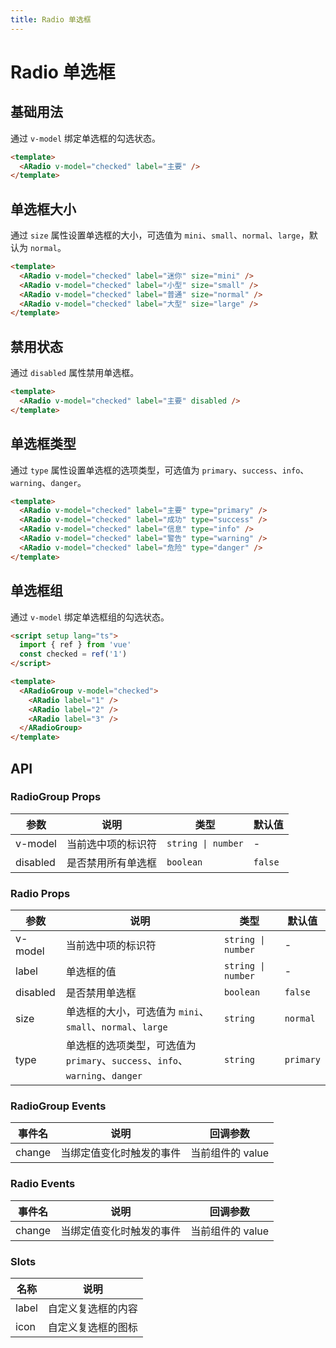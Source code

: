 ```yaml
---
title: Radio 单选框
---
```


# Radio 单选框

## 基础用法

通过 `v-model` 绑定单选框的勾选状态。

```html
<template>
  <ARadio v-model="checked" label="主要" />
</template>
```

## 单选框大小

通过 `size` 属性设置单选框的大小，可选值为 `mini`、`small`、`normal`、`large`，默认为 `normal`。

```html
<template>
  <ARadio v-model="checked" label="迷你" size="mini" />
  <ARadio v-model="checked" label="小型" size="small" />
  <ARadio v-model="checked" label="普通" size="normal" />
  <ARadio v-model="checked" label="大型" size="large" />
</template>
```

## 禁用状态

通过 `disabled` 属性禁用单选框。

```html
<template>
  <ARadio v-model="checked" label="主要" disabled />
</template>
```

## 单选框类型

通过 `type` 属性设置单选框的选项类型，可选值为 `primary`、`success`、`info`、`warning`、`danger`。

```html
<template>
  <ARadio v-model="checked" label="主要" type="primary" />
  <ARadio v-model="checked" label="成功" type="success" />
  <ARadio v-model="checked" label="信息" type="info" />
  <ARadio v-model="checked" label="警告" type="warning" />
  <ARadio v-model="checked" label="危险" type="danger" />
</template>
```

## 单选框组

通过 `v-model` 绑定单选框组的勾选状态。

```html
<script setup lang="ts">
  import { ref } from 'vue'
  const checked = ref('1')
</script>

<template>
  <ARadioGroup v-model="checked">
    <ARadio label="1" />
    <ARadio label="2" />
    <ARadio label="3" />
  </ARadioGroup>
</template>
```

## API

### RadioGroup Props

| 参数 | 说明 | 类型 | 默认值 |
| --- | --- | --- | --- |
| v-model | 当前选中项的标识符 | `string \| number` | - |
| disabled | 是否禁用所有单选框 | `boolean` | `false` |

### Radio Props

| 参数 | 说明 | 类型 | 默认值 |
| --- | --- | --- | --- |
| v-model | 当前选中项的标识符 | `string \| number` | - |
| label | 单选框的值 | `string \| number` | - |
| disabled | 是否禁用单选框 | `boolean` | `false` |
| size | 单选框的大小，可选值为 `mini`、`small`、`normal`、`large` | `string` | `normal` |
| type | 单选框的选项类型，可选值为 `primary`、`success`、`info`、`warning`、`danger` | `string` | `primary` |

### RadioGroup Events

| 事件名 | 说明 | 回调参数 |
| --- | --- | --- |
| change | 当绑定值变化时触发的事件 | 当前组件的 value |

### Radio Events

| 事件名 | 说明 | 回调参数 |
| --- | --- | --- |
| change | 当绑定值变化时触发的事件 | 当前组件的 value |

### Slots

| 名称 | 说明 |
| --- | --- |
| label | 自定义复选框的内容 |
| icon | 自定义复选框的图标 |
